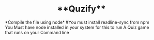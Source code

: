 <h1 align="center">**Quzify**</h1>
*Compile the file using node*
#You must install readline-sync from npm
You Must have node installed in your system for this to run
A Quiz game that runs on your Command line
